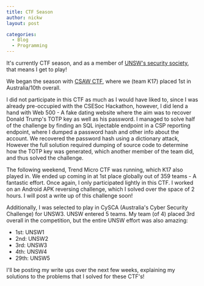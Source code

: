 ```yaml
---
title: CTF Season
author: nickw
layout: post

categories:
  - Blog
  - Programming
---
```


It's currently CTF season, and as a member of 
[UNSW's security society](http://unswsecurity.com/), that means I get to play!

We began the season with [CSAW CTF](https://ctf.isis.poly.edu/scoreboard), 
where we (team K17) placed 1st in Australia/10th overall. 

I did not participate in this CTF as much as I would have liked to, since I was
already pre-occupied with the CSESoc Hackathon, however, I did lend a hand 
with Web 500 - A fake dating website where the aim was to recover Donald 
Trump's TOTP key as well as his password. I managed to solve half of the 
challenge by finding an SQL injectable endpoint in a CSP reporting endpoint, 
where I dumped a password hash and other info about the account. We recovered 
the password hash using a dictionary attack, However the full solution required 
dumping of source code to determine how the TOTP key was generated, which 
another member of the team did, and thus solved the challenge.

The following weekend, Trend Micro CTF was running, which K17 also played in. We 
ended up coming in at 1st place globally out of 359 teams - A fantastic effort. 
Once again, I only participated lightly in this CTF. I worked on an Android APK
reversing challenge, which I solved over the space of 2 hours. I will post a 
write up of this challenge soon! 

Additionally, I was selected to play in CySCA (Australia's Cyber Security 
Challenge) for UNSW3. UNSW entered 5 teams. My team (of 4) placed 3rd overall 
in the competition, but the entire UNSW effort was also amazing:

- 1st: UNSW1
- 2nd: UNSW2
- 3rd: UNSW3
- 4th: UNSW4
- 29th: UNSW5

I'll be posting my write ups over the next few weeks, explaining my solutions
to the problems that I solved for these CTF's!
